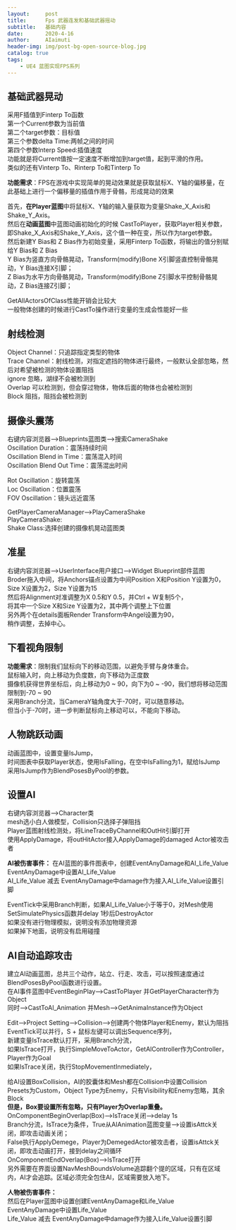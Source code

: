 ```yaml
---
layout:     post
title:      Fps 武器连发和基础武器摇动
subtitle:   基础内容
date:       2020-4-16
author:     AIaimuti
header-img: img/post-bg-open-source-blog.jpg
catalog: true
tags:
    - UE4 蓝图实现FPS系列
---
```


## 基础武器晃动

采用F插值到Finterp To函数<br>
第一个Current参数为当前值<br>
第二个target参数：目标值<br>
第三个参数delta Time:两帧之间的时间<br>
第四个参数Interp Speed:插值速度<br>
功能就是将Current值按一定速度不断增加到target值，起到平滑的作用。<br>
类似的还有Vinterp To、Rinterp To和Tinterp To

**功能需求**：FPS在游戏中实现简单的晃动效果就是获取鼠标X、Y轴的偏移量，在此基础上进行一个偏移量的插值作用于骨骼，形成晃动的效果

首先，**在Player蓝图**中将鼠标X、Y轴的输入量获取为变量Shake_X_Axis和Shake_Y_Axis。<br>
然后在**动画蓝图**中蓝图动画初始化的时候 CastToPlayer，获取Player相关参数，即Shake_X_Axis和Shake_Y_Axis，这个值一种在变，所以作为target参数。<br>
然后新建Y Bias和 Z Bias作为初始变量，采用Finterp To函数，将输出的值分别赋给Y Bias和 Z Bias<br>
Y Bias为竖直方向骨骼晃动，Transform(modify)Bone X引脚竖直控制骨骼晃动，Y Bias连接X引脚；<br>
Z Bias为水平方向骨骼晃动，Transform(modify)Bone Z引脚水平控制骨骼晃动，Z Bias连接Z引脚；


GetAllActorsOfClass性能开销会比较大<br>
一般物体创建的时候进行CastTo操作进行变量的生成会性能好一些

## 射线检测

Object Channel：只追踪指定类型的物体<br>
Trace Channel：射线检测，对指定遮挡的物体进行最终，一般默认全部忽略，然后对希望被检测的物体设置阻挡<br>
ignore 忽略，湖绿不会被检测到<br>
Overlap 可以检测到，但会穿过物体，物体后面的物体也会被检测到<br>
Block 阻挡，阻挡会被检测到

## 摄像头震荡
右键内容浏览器-->Blueprints蓝图类-->搜索CameraShake<br>
Oscillation Duration：震荡持续时间<br>
Oscillation Blend in Time：震荡混入时间<br>
Oscillation Blend Out Time：震荡混出时间

Rot Oscillation：旋转震荡<br>
Loc Oscillation：位置震荡<br>
FOV Oscillation：镜头远近震荡

GetPlayerCameraManager-->PlayCameraShake<br>
PlayCameraShake:<br>
Shake Class:选择创建的摄像机晃动蓝图类

## 准星
右键内容浏览器-->UserInterface用户接口-->Widget Blueprint部件蓝图<br>
Broder拖入中间，将Anchors锚点设置为中间Position X和Position Y设置为0，Size X设置为2，Size Y设置为15<br>
然后将Alignment对准调整为X 0.5和Y 0.5，并Ctrl + W复制5个，<br>
将其中一个Size X和Size Y设置为2，其中两个调整上下位置<br>
另外两个在details面板Render Transform中Angel设置为90，<br>
稍作调整，去掉中心。

## 下看视角限制
**功能需求**：限制我们鼠标向下的移动范围，以避免手臂与身体重合。<br>
鼠标输入时，向上移动为负度数，向下移动为正度数<br>
摄像机获得世界坐标后，向上移动为0 ~ 90，向下为0 ~ -90，我们想将移动范围限制到-70 ~ 90<br>
采用Branch分流，当CameraY轴角度大于-70时，可以随意移动。<br>
但当小于-70时，进一步判断鼠标向上移动可以，不能向下移动。

## 人物跳跃动画
动画蓝图中，设置变量IsJump，<br>
时间图表中获取Player状态，使用IsFalling，在空中IsFalling为1，赋给IsJump<br>
采用IsJump作为BlendPosesByPool的参数。

## 设置AI
右键内容浏览器-->Character类<br>
mesh选小白人做模型，Collision只选择子弹阻挡<br>
Player蓝图射线检测处，将LineTraceByChannel和OutHit引脚打开<br>
使用ApplyDamage，将outHitActor接入ApplyDamage的damaged Actor被攻击者

**AI被伤害事件：**
在AI蓝图的事件图表中，创建EventAnyDamage和AI_Life_Value<br>
EventAnyDamage中设置AI_Life_Value<br>
AI_Life_Value 减去 EventAnyDamage中damage作为接入AI_Life_Value设置引脚

EventTick中采用Branch判断，如果AI_Life_Value小于等于0，对Mesh使用SetSimulatePhysics函数并delay 1秒后DestroyActor<br>
如果没有进行物理模拟，说明没有添加物理资源<br>
如果掉下地面，说明没有启用碰撞

## AI自动追踪攻击
建立AI动画蓝图，总共三个动作，站立、行走、攻击，可以按照速度通过BlendPosesByPool函数进行设置。<br>
在AI事件蓝图中EventBeginPlay-->CastToPlayer 并GetPlayerCharacter作为Object<br>
同时-->CastToAI_Animation 并Mesh-->GetAnimaInstance作为Object

Edit-->Project Setting-->Collision-->创建两个物体Player和Enemy，默认为阻挡<br>
EventTick可以并行，S + 鼠标左键可以调出Sequence序列，<br>
新建变量IsTrace默认打开，采用Branch分流，<br>
如果IsTrace打开，执行SimpleMoveToActor，GetAlController作为Controller，Player作为Goal<br>
如果IsTrace关闭，执行StopMovementInmediately，

给AI设置BoxCollision，AI的胶囊体和Mesh都在Collision中设置Collision Presets为Custom，Object Type为Enemy，只有Visibility和Enemy忽略，其余Block<br>
**但是，Box要设置所有忽略，只有Player为Overlap重叠。**<br>
OnComponentBeginOverlap(Box)-->IsTrace关闭-->delay 1s<br>
Branch分流，IsTrace为条件，True从AIAnimation蓝图变量-->设置isAttck关闭，即攻击动画关闭；<br>
False执行ApplyDemege，Player为DemegedActor被攻击者，设置isAttck关闭，即攻击动画打开，接到delay之间循环<br>
OnComponentEndOverlap(Box)-->IsTrace打开<br>
另外需要在界面设置NavMeshBoundsVolume追踪翻个提的区域，只有在区域内，AI才会追踪。区域必须完全包住AI，区域需要放入地下。

**人物被伤害事件：**<br>
然后在Player蓝图中设置创建EventAnyDamage和Life_Value<br>
EventAnyDamage中设置Life_Value<br>
Life_Value 减去 EventAnyDamage中damage作为接入Life_Value设置引脚
